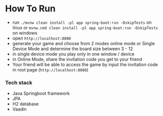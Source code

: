 # How To Run

- run `./mvnw clean install -pl app spring-boot:run -DskipTests` on linux or `mvnw.cmd clean install -pl app spring-boot:run -DskipTests` on windows
- open `http://localhost:8080`
- generate your game and choose from 2 modes online mode or Single Device Mode and determine the board size between 3 - 12
- in single device mode you play only in one window / device
- in Online Mode, share the invitation code you get to your friend
- Your friend will be able to access the game by input the invitation code in root page (`http://localhost:8080`)

### Tech stack
- Java Springboot framework
- JPA
- H2 database
- Vaadin